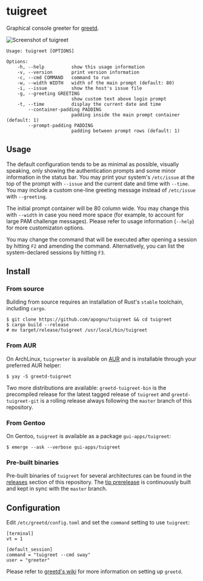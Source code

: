 # tuigreet

Graphical console greeter for [greetd](https://git.sr.ht/~kennylevinsen/greetd).

![Screenshot of tuigreet](https://github.com/apognu/tuigreet/blob/master/contrib/screenshot.png)

```
Usage: tuigreet [OPTIONS]

Options:
    -h, --help          show this usage information
    -v, --version       print version information
    -c, --cmd COMMAND   command to run
    -w, --width WIDTH   width of the main prompt (default: 80)
    -i, --issue         show the host's issue file
    -g, --greeting GREETING
                        show custom text above login prompt
    -t, --time          display the current date and time
        --container-padding PADDING
                        padding inside the main prompt container (default: 1)
        --prompt-padding PADDING
                        padding between prompt rows (default: 1)
```

## Usage

The default configuration tends to be as minimal as possible, visually speaking, only showing the authentication prompts and some minor information in the status bar. You may print your system's `/etc/issue` at the top of the prompt with `--issue` and the current date and time with `--time`. You may include a custom one-line greeting message instead of `/etc/issue` with `--greeting`.

The initial prompt container will be 80 column wide. You may change this with `--width` in case you need more space (for example, to account for large PAM challenge messages). Please refer to usage information (`--help`) for more customizaton options.

You may change the command that will be executed after opening a session by hitting `F2` and amending the command. Alternatively, you can list the system-declared sessions by hitting `F3`.

## Install

### From source

Building from source requires an installation of Rust's `stable` toolchain, including `cargo`.

```
$ git clone https://github.com/apognu/tuigreet && cd tuigreet
$ cargo build --release
# mv target/release/tuigreet /usr/local/bin/tuigreet
```

### From AUR

On ArchLinux, `tuigreeter` is available on [AUR](https://aur.archlinux.org/packages/greetd-tuigreet) and is installable through your preferred AUR helper:

```
$ yay -S greetd-tuigreet
```

Two more distributions are available: `greetd-tuigreet-bin` is the precompiled release for the latest tagged release of `tuigreet` and `greetd-tuigreet-git` is a rolling release always following the `master` branch of this repository.

### From Gentoo

On Gentoo, `tuigreet` is available as a package `gui-apps/tuigreet`:

```
$ emerge --ask --verbose gui-apps/tuigreet
```


### Pre-built binaries

Pre-built binaries of `tuigreet` for several architectures can be found in the [releases](https://github.com/apognu/tuigreet/releases) section of this repository. The [tip prerelease](https://github.com/apognu/tuigreet/releases/tag/tip) is continuously built and kept in sync with the `master` branch.

## Configuration

Edit `/etc/greetd/config.toml` and set the `command` setting to use `tuigreet`:

```
[terminal]
vt = 1

[default_session]
command = "tuigreet --cmd sway"
user = "greeter"
```

Please refer to [greetd's wiki](https://man.sr.ht/~kennylevinsen/greetd/) for more information on setting up `greetd`.
